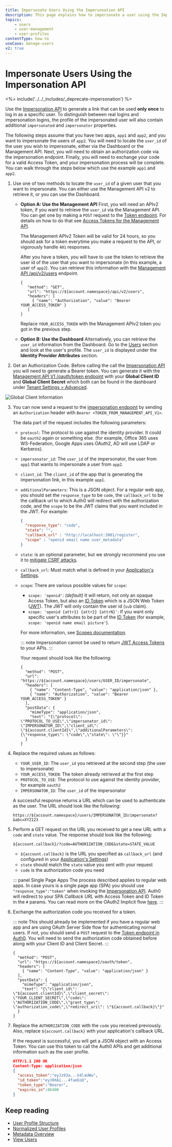 ```yaml
---
title: Impersonate Users Using the Impersonation API
description: This page explains how to impersonate a user using the Impersonation API.
topics:
    - users
    - user-management
    - user-profiles
contentType: how-to
useCase: manage-users
v2: true
---
```


# Impersonate Users Using the Impersonation API

<%= include('../../_includes/_deprecate-impersonation') %>

Use the [Impersonation API](/api/authentication/reference#impersonation) to generate a link that can be used **only once** to log in as a specific user. To distinguish between real logins and impersonation logins, the profile of the impersonated user will also contain additional `impersonated` and `impersonator` properties. 

The following steps assume that you have two apps, `app1` and `app2`, and you want to impersonate the users of `app2`. You will need to locate the `user_id` of the user you wish to impersonate, either via the Dashboard or the Management API. Next, you will need to obtain an authorization code via the impersonation endpoint. Finally, you will need to exchange your code for a valid Access Token, and your impersonation process will be complete. You can walk through the steps below which use the example `app1` and `app2`.

1. Use one of two methods to locate the `user_id` of a given user that you want to impersonate. You can either use the Management API v2 to retrieve it, or you can use the Dashboard.

   - **Option A: Use the Management API**
     First, you will need an APIv2 token, if you want to retrieve the `user_id` via the Management API. You can get one by making a `POST` request to the [Token endpoint](/api/authentication#client-credentials). For details on how to do that see [Access Tokens for the Management API](/api/management/v2/concepts/tokens).

     The Management APIv2 Token will be valid for 24 hours, so you should ask for a token everytime you make a request to the API, or vigorously handle `401` responses.

     After you have a token, you will have to use the token to retrieve the user id of the user that you want to impersonate (in this example, a user of `app2`). You can retrieve this information with the [Management API /api/v2/users](/api/management/v2#!/Users/get_users) endpoint.

     ```har
     {
        "method": "GET",
        "url": "https://${account.namespace}/api/v2/users",
        "headers": [
          { "name": "Authorization", "value": "Bearer YOUR_ACCESS_TOKEN" }
        ]
     }
     ```

     Replace `YOUR_ACCESS_TOKEN` with the Management APIv2 token you got in the previous step.

   - **Option B: Use the Dashboard**
     Alternatively, you can retrieve the `user_id` information from the Dashboard. Go to the [Users](${manage_url}/#/users) section and look at the user's profile. The `user_id` is displayed under the **Identity Provider Attributes** section.

2. Get an Authorization Code. Before calling the call the [Impersonation API](/api/authentication/reference#impersonation) you will need to generate a Bearer token. You can generate it with the [Management API V1 /oauth/token endpoint](/api/management/v1#authentication) with your **Global Client ID** and **Global Client Secret** which both can be found in the dashboard under [Tenant Settings > Advanced](${manage_url}/#/tenant/advanced).

![Global Client Information](/media/articles/user-profile/global-client-info.png)

3. You can now send a request to the [impersonation endpoint](/api/authentication/reference#impersonation) by sending an `Authorization` header with `Bearer <TOKEN_FROM_MANAGEMENT_API_V1>`.

   The data part of the request includes the following parameters:

   - `protocol`: The protocol to use against the identity provider. It could be `oauth2` again or something else. (for example, Office 365 uses WS-Federation, Google Apps uses OAuth2, AD will use LDAP or Kerberos).

   - `impersonator_id`: The `user_id` of the impersonator, the user from `app1` that wants to impersonate a user from `app2`.

   - `client_id`: The `client_id` of the app that is generating the impersonation link, in this example `app1`.

   - `additionalParameters`: This is a JSON object. For a regular web app, you should set the `response_type` to be `code`, the `callback_url` to be the callback url to which Auth0 will redirect with the authorization code, and the `scope` to be the JWT claims that you want included in the JWT. For example:
  
     ```json
     {
       "response_type": "code",
       "state": "",
       "callback_url" : "http://localhost:3001/register",
       "scope" : "openid email name user_metadata"
     }
     ```

   - `state`: is an optional parameter, but we strongly recommend you use it to [mitigate CSRF attacks](/protocols/oauth2/mitigate-csrf-attacks).

   - `callback_url`: Must match what is defined in your [Application's Settings](${manage_url}/#/applications/${account.clientId}/settings).

   - `scope`: There are various possible values for `scope`:

     - `scope: 'openid'`: _(default)_ It will return, not only an opaque Access Token, but also an [ID Token](/tokens/id-token) which is a JSON Web Token ([JWT](/jwt)). The JWT will only contain the user id (`sub` claim).
     - `scope: 'openid {attr1} {attr2} {attrN}'`: If you want only specific user's attributes to be part of the [ID Token](/tokens/id-token) (for example, `scope: 'openid name email picture'`).

     For more information, see [Scopes documentation](/scopes).

     ::: note
     Impersonation cannot be used to return [JWT Access Tokens](/tokens/concepts/overview-access-tokens) to your APIs.
     :::

     Your request should look like the following:

     ```har
     {
       "method": "POST",
       "url": "https://${account.namespace}/users/USER_ID/impersonate",
       "headers": [
         { "name": "Content-Type", "value": "application/json" },
         { "name": "Authorization", "value": "Bearer YOUR_ACCESS_TOKEN" }
       ],
       "postData": {
         "mimeType": "application/json",
         "text": "{\"protocol\": \"PROTOCOL_TO_USE\",\"impersonator_id\": \"IMPERSONATOR_ID\",\"client_id\": \"${account.clientId}\",\"additionalParameters\":{\"response_type\": \"code\",\"state\": \"\"}}"
       }
     }
     ```

4. Replace the required values as follows:

   - `YOUR_USER_ID`: The `user_id` you retrieved at the second step (the user to impersonate)
   - `YOUR_ACCESS_TOKEN`: The token already retrieved at the first step
   - `PROTOCOL_TO_USE`: The protocol to use against the identity provider, for example `oauth2`
   - `IMPERSONATOR_ID`: The `user_id` of the impersonator

   A successful response returns a URL which can be used to authenticate as the user. The URL should look like the following:

   ```text
   https://${account.namespace}/users/IMPERSONATOR_ID/impersonate?&abc=XYZ123
   ```

5. Perform a GET request on the URL you received to get a new URL with a `code` and `state` value. The response should look like the following:

   ```text
   ${account.callback}/?code=AUTHORIZATION_CODE&state=STATE_VALUE
   ```

   - `${account.callback}` is the URL you specified as `callback_url` (and configured in your [Application's Settings](${manage_url}/#/applications/${account.clientId}/settings))
   - `state` should match the `state` value you sent with your request
   - `code` is the authorization code you need

   ::: panel Single Page Apps
   The process described applies to regular web apps. In case yours is a single page app (SPA) you should use `"response_type":"token"` when invoking the [Impersonation API](/api/authentication/reference#impersonation). Auth0 will redirect to your SPA _Callback URL_ with Access Token and ID Token in the `#` params. You can read more on the OAuth2 Implicit flow [here](/protocols/oauth2/oauth-implicit-protocol).
   :::

6. Exchange the authorization code you received for a token. 

   ::: note
   This should already be implemented if you have a regular web app and are using OAuth Server Side flow for authenticating normal users. If not, you should send a `POST` request to the [Token endpoint in Auth0](/api/authentication#authorization-code). You will need to send the authorization code obtained before along with your Client ID and Client Secret.
   :::

   ```har
   {
     "method": "POST",
     "url": "https://${account.namespace}/oauth/token",
     "headers": [
       { "name": "Content-Type", "value": "application/json" }
     ],
     "postData": {
       "mimeType": "application/json",
       "text": "{\"client_id\": \"${account.clientId}\",\"client_secret\": \"YOUR_CLIENT_SECRET\",\"code\": \"AUTHORIZATION_CODE\",\"grant_type\": \"authorization_code\",\"redirect_uri\": \"${account.callback}\"}"
     }
   }
   ```

7. Replace the `AUTHORIZATION_CODE` with the `code` you received previously. Also, replace `${account.callback}` with your application's callback URL. 

   If the request is successful, you will get a JSON object with an Access Token. You can use this token to call the Auth0 APIs and get additional information such as the user profile.

   ```json
   HTTP/1.1 200 OK
   Content-Type: application/json
   {
     "access_token":"eyJz93a...k4laUWw",
     "id_token":"eyJ0XAi...4faeEoQ",
     "token_type":"Bearer",
     "expires_in":86400
   }
   ```

## Keep reading

* [User Profile Structure](/users/references/user-profile-structure)
* [Normalized User Profiles](/users/normalized)
* [Metadata Overview](/users/concepts/overview-user-metadata)
* [View Users](/users/guides/view-users)